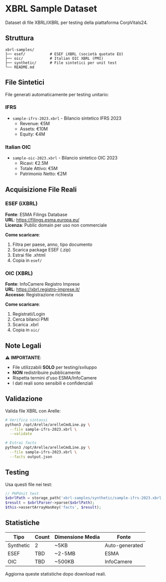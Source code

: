 # XBRL Sample Dataset

Dataset di file XBRL/iXBRL per testing della piattaforma CorpVitals24.

## Struttura

```
xbrl-samples/
├── esef/           # ESEF iXBRL (società quotate EU)
├── oic/            # Italian OIC XBRL (PMI)
├── synthetic/      # File sintetici per unit test
└── README.md
```

## File Sintetici

File generati automaticamente per testing unitario:

### IFRS
- `sample-ifrs-2023.xbrl` - Bilancio sintetico IFRS 2023
  - Revenue: €5M
  - Assets: €10M
  - Equity: €4M

### Italian OIC
- `sample-oic-2023.xbrl` - Bilancio sintetico OIC 2023
  - Ricavi: €2.5M
  - Totale Attivo: €5M
  - Patrimonio Netto: €2M

## Acquisizione File Reali

### ESEF (iXBRL)
**Fonte**: ESMA Filings Database  
**URL**: https://filings.esma.europa.eu/  
**Licenza**: Public domain per uso non commerciale  

**Come scaricare**:
1. Filtra per paese, anno, tipo documento
2. Scarica package ESEF (.zip)
3. Estrai file .xhtml
4. Copia in `esef/`

### OIC (XBRL)
**Fonte**: InfoCamere Registro Imprese  
**URL**: https://xbrl.registro-imprese.it/  
**Accesso**: Registrazione richiesta  

**Come scaricare**:
1. Registrati/Login
2. Cerca bilanci PMI
3. Scarica .xbrl
4. Copia in `oic/`

## Note Legali

⚠️ **IMPORTANTE**:
- File utilizzabili **SOLO** per testing/sviluppo
- **NON** redistribuire pubblicamente
- Rispetta termini d'uso ESMA/InfoCamere
- I dati reali sono sensibili e confidenziali

## Validazione

Valida file XBRL con Arelle:

```bash
# Verifica sintassi
python3 /opt/Arelle/arelleCmdLine.py \
  --file sample-ifrs-2023.xbrl \
  --validate

# Estrai facts
python3 /opt/Arelle/arelleCmdLine.py \
  --file sample-ifrs-2023.xbrl \
  --facts output.json
```

## Testing

Usa questi file nei test:

```php
// PHPUnit test
$xbrlPath = storage_path('xbrl-samples/synthetic/sample-ifrs-2023.xbrl');
$result = $xbrlParser->parse($xbrlPath);
$this->assertArrayHasKey('facts', $result);
```

## Statistiche

| Tipo | Count | Dimensione Media | Fonte |
|------|-------|------------------|-------|
| Synthetic | 2 | ~5KB | Auto-generated |
| ESEF | TBD | ~2-5MB | ESMA |
| OIC | TBD | ~500KB | InfoCamere |

Aggiorna queste statistiche dopo download reali.
